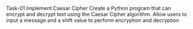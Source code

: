 
Task-01
Implement Caesar Cipher
Create a Python program that can encrypt and decrypt text using the Caesar Cipher algorithm. Allow users to input a message and a shift value to perform encryption and decryption
